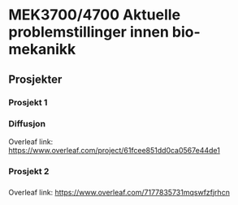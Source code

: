 # MEK3700/4700 Aktuelle problemstillinger innen bio-mekanikk
## Prosjekter

### Prosjekt 1
### Diffusjon
Overleaf link: https://www.overleaf.com/project/61fcee851dd0ca0567e44de1 


### Prosjekt 2
### 
Overleaf link: https://www.overleaf.com/7177835731mqswfzfjrhcn
